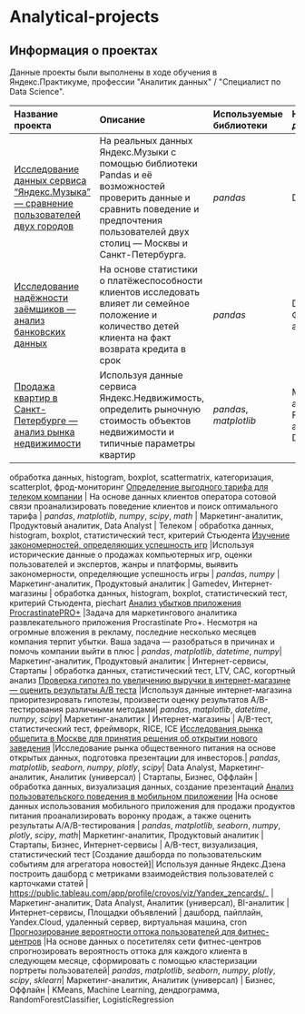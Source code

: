 # Analytical-projects

## Информация о проектах

Данные проекты были выполнены в ходе обучения в Яндекс.Практикуме, профессии "Аналитик данных" / "Специалист по Data Science".

| Название проекта | Описание | Используемые библиотеки | Направление деятельности | Сфера деятельности | Ключевые слова проекта |
| :---------------------- | :---------------------- | :---------------------- | :---------------------- | :---------------------- | :---------------------- |
| [Исследование данных сервиса “Яндекс.Музыка” — сравнение пользователей двух городов](music) | На реальных данных Яндекс.Музыки c помощью библиотеки Pandas и её возможностей проверить данные и сравнить поведение и предпочтения пользователей двух столиц — Москвы и Санкт-Петербурга.| *pandas* | Data Analyst | Интернет-сервисы, Стриминговый сервис | обработка данных, дубликаты, пропуски, логическая индексация, группировка, сортировка |
[Исследование надёжности заёмщиков — анализ банковских данных](credit_scoring) | На основе статистики о платёжеспособности клиентов исследовать влияет ли семейное положение и количество детей клиента на факт возврата кредита в срок | *pandas* | Data Analyst, Финансовый аналитик | Банковская сфера, Кредитование | обработка данных, дубликаты, пропуски, категоризация, декомпозиция
[Продажа квартир в Санкт-Петербурге — анализ рынка недвижимости](Realty) | Используя данные сервиса Яндекс.Недвижимость, определить рыночную стоимость объектов недвижимости и типичные параметры квартир| *pandas*, *matplotlib* | Маркетинг-аналитик, Fraud-аналитик, Data Analyst | Интернет-сервисы, Площадки объявлений | 
обработка данных, histogram, boxplot, scattermatrix, категоризация, scatterplot,  фрод-мониторинг
[Определение выгодного тарифа для телеком компании](mobile_communication) | На основе данных клиентов оператора сотовой связи проанализировать поведение клиентов и поиск оптимального тарифа | *pandas*, *matplotlib*, *numpy*, *scipy*, *math* | Маркетинг-аналитик, Продуктовый аналитик, Data Analyst | Телеком | обработка данных, histogram, boxplot, статистический тест, критерий Стьюдента
[Изучение закономерностей, определяющих успешность игр](online_store) |Используя исторические данные о продажах компьютерных игр, оценки пользователей и экспертов, жанры и платформы, выявить закономерности, определяющие успешность игры | *pandas*, *numpy* | Маркетинг-аналитик, Продуктовый аналитик | Gamedev, Интернет-магазины | обработка данных, histogram, boxplot, статистический тест, критерий Стьюдента, piechart
[Анализ убытков приложения ProcrastinatePRO+](marketing) |Задача для маркетингового аналитика развлекательного приложения Procrastinate Pro+. Несмотря на огромные вложения в рекламу, последние несколько месяцев компания терпит убытки. Ваша задача — разобраться в причинах и помочь компании выйти в плюс | *pandas*, *matplotlib*, *datetime*, *numpy*| Маркетинг-аналитик, Продуктовый аналитик | Интернет-сервисы, Стартапы | обработка данных, статистический тест, LTV, CAC, когортный анализ
[Проверка гипотез по увеличению выручки в интернет-магазине — оценить результаты A/B теста](A_B_test) |Используя данные интернет-магазина приоритезировать гипотезы, произвести оценку результатов A/B-тестирования различными методами| *pandas*, *matplotlib*, *datetime*, *numpy*, *scipy*| Маркетинг-аналитик | Интернет-магазины | A/B-тест, статистический тест, фреймворк, RICE, ICE
[Исследования рынка общепита в Москве для принятия решения об открытии нового заведения](public_catering) |Исследование рынка общественного питания на основе открытых данных, подготовка презентации для инвесторов.| *pandas*, *matplotlib*, *seaborn*, *numpy*, *plotly*, *scipy*| Data Analyst, Маркетинг-аналитик, Аналитик (универсал) | Стартапы, Бизнес, Оффлайн | обработка данных, визуализация данных, создание презентаций
[Анализ пользовательского поведения в мобильном приложении](prefabricated_project2) |На основе данных использования мобильного приложения для продажи продуктов питания проанализировать воронку продаж, а также оценить результаты A/A/B-тестирования | *pandas*, *matplotlib*, *seaborn*, *numpy*, *plotly*, *scipy*, *math*| Маркетинг-аналитик, Продуктовый аналитик | Стартапы, Бизнес, Интернет-сервисы | A/B-тест, визуализация, статистический тест
[Создание дашборда по пользовательским событиям для агрегатора новостей]| Используя данные Яндекс.Дзена построить дашборд с метриками взаимодействия пользователей с карточками статей | https://public.tableau.com/app/profile/crovos/viz/Yandex_zencards/_ | Маркетинг-аналитик, Data Analyst, Аналитик (универсал), BI-аналитик | Интернет-сервисы, Площадки объявлений | дашборд, пайплайн, Yandex.Cloud, удаленный сервер, виртуальная машина, cron
[Прогнозирование вероятности оттока пользователей для фитнес-центров](gym) |На основе данных о посетителях сети фитнес-центров спрогнозировать вероятность оттока для каждого клиента в следующем месяце, сформировать с помощью кластеризации портреты пользователей| *pandas*, *matplotlib*, *seaborn*, *numpy*, *plotly*, *scipy*, *sklearn*| Маркетинг-аналитик, Аналитик (универсал) | Бизнес, Оффлайн | KMeans, Machine Learning, дендрограмма, RandomForestClassifier, LogisticRegression

